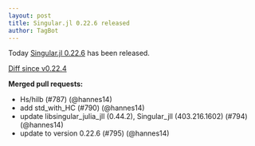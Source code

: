 ```yaml
---
layout: post
title: Singular.jl 0.22.6 released
author: TagBot
---
```


Today [Singular.jl 0.22.6](https://github.com/oscar-system/Singular.jl/releases/tag/v0.22.6) has
been released.

[Diff since v0.22.4](https://github.com/oscar-system/Singular.jl/compare/v0.22.4...v0.22.6)


**Merged pull requests:**
- Hs/hilb (#787) (@hannes14)
- add std_with_HC (#790) (@hannes14)
- update libsingular_julia_jll (0.44.2), Singular_jll (403.216.1602) (#794) (@hannes14)
- update to version 0.22.6 (#795) (@hannes14)
